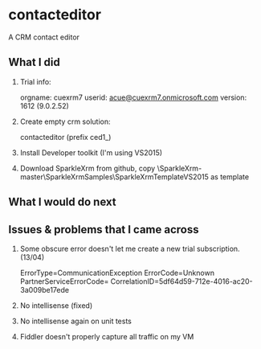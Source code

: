 # contacteditor
A CRM contact editor

## What I did

1. Trial info:

	orgname: cuexrm7
	userid: acue@cuexrm7.onmicrosoft.com
	version: 1612 (9.0.2.52)
	 
2. Create empty crm solution: 

	contacteditor (prefix ced1_)

3. Install Developer toolkit (I'm using VS2015)

4. Download SparkleXrm from github, copy \SparkleXrm-master\SparkleXrmSamples\SparkleXrmTemplateVS2015 as template


## What I would do next

## Issues & problems that I came across

1. Some obscure error doesn't let me create a new trial subscription. (13/04)

	ErrorType=CommunicationException
	ErrorCode=Unknown
	PartnerServiceErrorCode=
	CorrelationID=5df64d59-712e-4016-ac20-3a009be17ede

2. No intellisense (fixed)

3. No intellisense again on unit tests

4. Fiddler doesn't properly capture all traffic on my VM